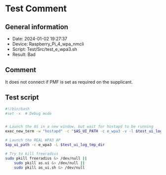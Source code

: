 # Test Comment

## General information

- Date:       2024-01-02 19:27:37
- Device:     Raspberry_Pi_4_wpa_nmcli
- Script:     Test/Src/test_e_wpa3.sh
- Result:     Bad

## Comment

It does not connect if PMF is set as required on the supplicant.

## Test script

```bash
#!/bin/bash
#set -x  # Debug mode


# Launch the AS in a new window, but wait for hostapd to be running
exec_new_term -w "hostapd" -c "$AS_UI_PATH -c e_wpa3 -v -l $test_ui_log_tmp_dir" 

# Launch the REAL WPA3 AP
$ap_ui_path -c e_wpa3 -L $test_ui_log_tmp_dir

# Try to kill freeradius
sudo pkill freeradius &> /dev/null ||
    sudo pkill as.ui &> /dev/null ||
    sudo pkill as_ui.sh &> /dev/null

```
